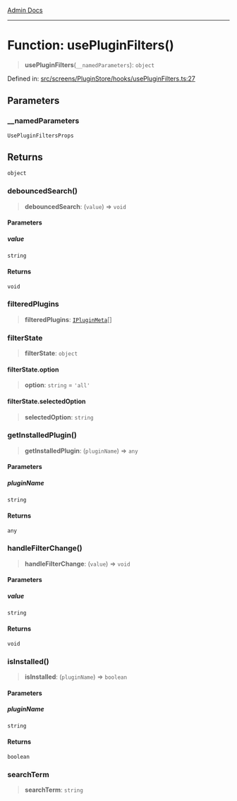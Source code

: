 [Admin Docs](/)

***

# Function: usePluginFilters()

> **usePluginFilters**(`__namedParameters`): `object`

Defined in: [src/screens/PluginStore/hooks/usePluginFilters.ts:27](https://github.com/PalisadoesFoundation/talawa-admin/blob/main/src/screens/PluginStore/hooks/usePluginFilters.ts#L27)

## Parameters

### \_\_namedParameters

`UsePluginFiltersProps`

## Returns

`object`

### debouncedSearch()

> **debouncedSearch**: (`value`) => `void`

#### Parameters

##### value

`string`

#### Returns

`void`

### filteredPlugins

> **filteredPlugins**: [`IPluginMeta`](../../../../../plugin/types/interfaces/IPluginMeta.md)[]

### filterState

> **filterState**: `object`

#### filterState.option

> **option**: `string` = `'all'`

#### filterState.selectedOption

> **selectedOption**: `string`

### getInstalledPlugin()

> **getInstalledPlugin**: (`pluginName`) => `any`

#### Parameters

##### pluginName

`string`

#### Returns

`any`

### handleFilterChange()

> **handleFilterChange**: (`value`) => `void`

#### Parameters

##### value

`string`

#### Returns

`void`

### isInstalled()

> **isInstalled**: (`pluginName`) => `boolean`

#### Parameters

##### pluginName

`string`

#### Returns

`boolean`

### searchTerm

> **searchTerm**: `string`
